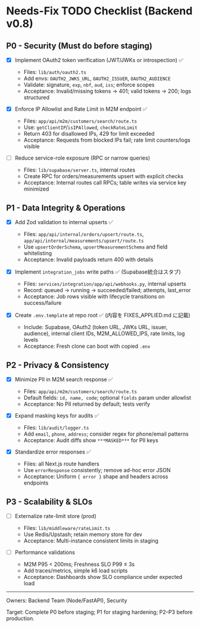 # Needs-Fix TODO Checklist (Backend v0.8)

## P0 - Security (Must do before staging)

- [x] Implement OAuth2 token verification (JWT/JWKs or introspection) ✅
  - Files: `lib/auth/oauth2.ts`
  - Add envs: `OAUTH2_JWKS_URL`, `OAUTH2_ISSUER`, `OAUTH2_AUDIENCE`
  - Validate: signature, `exp`, `nbf`, `aud`, `iss`; enforce scopes
  - Acceptance: Invalid/missing tokens → 401; valid tokens → 200; logs structured

- [x] Enforce IP Allowlist and Rate Limit in M2M endpoint ✅
  - Files: `app/api/m2m/customers/search/route.ts`
  - Use: `getClientIP`/`isIPAllowed`, `checkRateLimit`
  - Return 403 for disallowed IPs, 429 for limit exceeded
  - Acceptance: Requests from blocked IPs fail; rate limit counters/logs visible

- [ ] Reduce service-role exposure (RPC or narrow queries)
  - Files: `lib/supabase/server.ts`, internal routes
  - Create RPC for orders/measurements upsert with explicit checks
  - Acceptance: Internal routes call RPCs; table writes via service key minimized

## P1 - Data Integrity & Operations

- [x] Add Zod validation to internal upserts ✅
  - Files: `app/api/internal/orders/upsert/route.ts`, `app/api/internal/measurements/upsert/route.ts`
  - Use `upsertOrderSchema`, `upsertMeasurementSchema` and field whitelisting
  - Acceptance: Invalid payloads return 400 with details

- [x] Implement `integration_jobs` write paths ✅ (Supabase統合はスタブ)
  - Files: `services/integration/app/api/webhooks.py`, internal upserts
  - Record: queued → running → succeeded/failed; attempts, last_error
  - Acceptance: Job rows visible with lifecycle transitions on success/failure

- [x] Create `.env.template` at repo root ✅ (内容を FIXES_APPLIED.md に記載)
  - Include: Supabase, OAuth2 (token URL, JWKs URL, issuer, audience), internal client IDs, M2M_ALLOWED_IPS, rate limits, log levels
  - Acceptance: Fresh clone can boot with copied `.env`

## P2 - Privacy & Consistency

- [x] Minimize PII in M2M search response ✅
  - Files: `app/api/m2m/customers/search/route.ts`
  - Default fields: `id, name, code`; optional `fields` param under allowlist
  - Acceptance: No PII returned by default; tests verify

- [x] Expand masking keys for audits ✅
  - Files: `lib/audit/logger.ts`
  - Add `email`, `phone`, `address`; consider regex for phone/email patterns
  - Acceptance: Audit diffs show `***MASKED***` for PII keys

- [x] Standardize error responses ✅
  - Files: all Next.js route handlers
  - Use `errorResponse` consistently; remove ad-hoc error JSON
  - Acceptance: Uniform `{ error }` shape and headers across endpoints

## P3 - Scalability & SLOs

- [ ] Externalize rate-limit store (prod)
  - Files: `lib/middleware/rateLimit.ts`
  - Use Redis/Upstash; retain memory store for dev
  - Acceptance: Multi-instance consistent limits in staging

- [ ] Performance validations
  - M2M P95 < 200ms; Freshness SLO P99 ≤ 3s
  - Add traces/metrics, simple k6 load scripts
  - Acceptance: Dashboards show SLO compliance under expected load

---

Owners: Backend Team (Node/FastAPI), Security

Target: Complete P0 before staging; P1 for staging hardening; P2–P3 before production.
